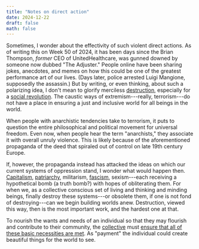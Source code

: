 ```yaml
---
title: "Notes on direct action"
date: 2024-12-22
draft: false
math: false
---
```


Sometimes, I wonder about the effectivity of such violent direct
actions. As of writing this on Week 50 of 2024, it has been days since
the Brian Thompson, *former* CEO of UnitedHealthcare, was gunned downed
by someone now dubbed "The Adjuster." People online have been sharing
jokes, anecdotes, and memes on how this could be one of the greatest
performance art of our lives. (Days later, police arrested Luigi
Mangione, supposedly the assassin.) But by writing, or even thinking, about
such a polarizing idea, I don't mean to glorify merciless
[destruction](/destruction), especially for a [social revolution](/revolution).
The caustic ways of extremism---really,
terrorism---do not have a place in ensuring a just and inclusive world
for all beings in the world.

When people with anarchistic tendencies take to terrorism, it puts to
question the entire philosophical and political movement for universal
freedom. Even now, when people hear the term "anarchists," they
associate it with overall unruly violence. This is likely because of the
aforementioned propaganda of the deed that spiraled out of control on
late 19th century Europe.

If, however, the propaganda instead has attacked the ideas on which our
current systems of oppression stand, I wonder what would happen then. [Capitalism](/capitalism), [patriarchy](/patriarchy),
militarism, [fascism](/fascism), sexism---each receiving a hypothetical bomb (a
truth bomb?) with hopes of obliterating them.
For when we, as a collective conscious set of living and thinking and
minding beings, finally destroy these systems---or obsolete them, if one
is not fond of destroying---can we begin building worlds anew.
Destruction, viewed this way, then is the most important work, and the
hardest one at that.

To nourish the wants and needs of an individual so that they may
flourish and contribute to their community, the [collective](/community)
must [ensure that all of these basic necessities are met](/mutual-aid).
As "payment" the individual could create beautiful things for the world
to see.
